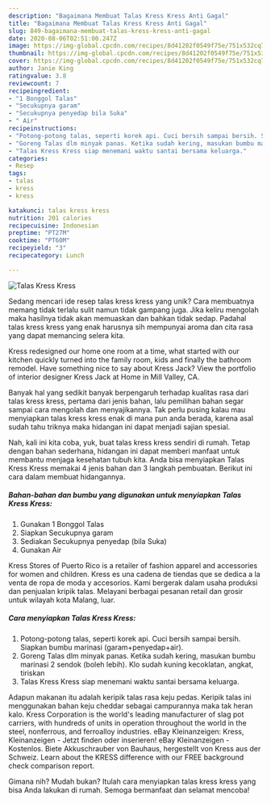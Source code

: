 ```yaml
---
description: "Bagaimana Membuat Talas Kress Kress Anti Gagal"
title: "Bagaimana Membuat Talas Kress Kress Anti Gagal"
slug: 849-bagaimana-membuat-talas-kress-kress-anti-gagal
date: 2020-08-06T02:51:00.247Z
image: https://img-global.cpcdn.com/recipes/8d41202f0549f75e/751x532cq70/talas-kress-kress-foto-resep-utama.jpg
thumbnail: https://img-global.cpcdn.com/recipes/8d41202f0549f75e/751x532cq70/talas-kress-kress-foto-resep-utama.jpg
cover: https://img-global.cpcdn.com/recipes/8d41202f0549f75e/751x532cq70/talas-kress-kress-foto-resep-utama.jpg
author: Janie King
ratingvalue: 3.8
reviewcount: 7
recipeingredient:
- "1 Bonggol Talas"
- "Secukupnya garam"
- "Secukupnya penyedap bila Suka"
- " Air"
recipeinstructions:
- "Potong-potong talas, seperti korek api. Cuci bersih sampai bersih. Siapkan bumbu marinasi (garam+penyedap+air)."
- "Goreng Talas dlm minyak panas. Ketika sudah kering, masukan bumbu marinasi 2 sendok (boleh lebih). Klo sudah kuning kecoklatan, angkat, tiriskan"
- "Talas Kress Kress siap menemani waktu santai bersama keluarga."
categories:
- Resep
tags:
- talas
- kress
- kress

katakunci: talas kress kress 
nutrition: 201 calories
recipecuisine: Indonesian
preptime: "PT27M"
cooktime: "PT60M"
recipeyield: "3"
recipecategory: Lunch

---
```



![Talas Kress Kress](https://img-global.cpcdn.com/recipes/8d41202f0549f75e/751x532cq70/talas-kress-kress-foto-resep-utama.jpg)

Sedang mencari ide resep talas kress kress yang unik? Cara membuatnya memang tidak terlalu sulit namun tidak gampang juga. Jika keliru mengolah maka hasilnya tidak akan memuaskan dan bahkan tidak sedap. Padahal talas kress kress yang enak harusnya sih mempunyai aroma dan cita rasa yang dapat memancing selera kita.

Kress redesigned our home one room at a time, what started with our kitchen quickly turned into the family room, kids and finally the bathroom remodel. Have something nice to say about Kress Jack? View the portfolio of interior designer Kress Jack at Home in Mill Valley, CA.

Banyak hal yang sedikit banyak berpengaruh terhadap kualitas rasa dari talas kress kress, pertama dari jenis bahan, lalu pemilihan bahan segar sampai cara mengolah dan menyajikannya. Tak perlu pusing kalau mau menyiapkan talas kress kress enak di mana pun anda berada, karena asal sudah tahu triknya maka hidangan ini dapat menjadi sajian spesial.


Nah, kali ini kita coba, yuk, buat talas kress kress sendiri di rumah. Tetap dengan bahan sederhana, hidangan ini dapat memberi manfaat untuk membantu menjaga kesehatan tubuh kita. Anda bisa menyiapkan Talas Kress Kress memakai 4 jenis bahan dan 3 langkah pembuatan. Berikut ini cara dalam membuat hidangannya.

<!--inarticleads1-->

##### Bahan-bahan dan bumbu yang digunakan untuk menyiapkan Talas Kress Kress:

1. Gunakan 1 Bonggol Talas
1. Siapkan Secukupnya garam
1. Sediakan Secukupnya penyedap (bila Suka)
1. Gunakan  Air


Kress Stores of Puerto Rico is a retailer of fashion apparel and accessories for women and children. Kress es una cadena de tiendas que se dedica a la venta de ropa de moda y accesorios. Kami bergerak dalam usaha produksi dan penjualan kripik talas. Melayani berbagai pesanan retail dan grosir untuk wilayah kota Malang, luar. 

<!--inarticleads2-->

##### Cara menyiapkan Talas Kress Kress:

1. Potong-potong talas, seperti korek api. Cuci bersih sampai bersih. Siapkan bumbu marinasi (garam+penyedap+air).
1. Goreng Talas dlm minyak panas. Ketika sudah kering, masukan bumbu marinasi 2 sendok (boleh lebih). Klo sudah kuning kecoklatan, angkat, tiriskan
1. Talas Kress Kress siap menemani waktu santai bersama keluarga.


Adapun makanan itu adalah keripik talas rasa keju pedas. Keripik talas ini menggunakan bahan keju cheddar sebagai campurannya maka tak heran kalo. Kress Corporation is the world&#39;s leading manufacturer of slag pot carriers, with hundreds of units in operation throughout the world in the steel, nonferrous, and ferroalloy industries. eBay Kleinanzeigen: Kress, Kleinanzeigen - Jetzt finden oder inserieren! eBay Kleinanzeigen - Kostenlos. Biete Akkuschrauber von Bauhaus, hergestellt von Kress aus der Schweiz. Learn about the KRESS difference with our FREE background check comparison report. 

Gimana nih? Mudah bukan? Itulah cara menyiapkan talas kress kress yang bisa Anda lakukan di rumah. Semoga bermanfaat dan selamat mencoba!
